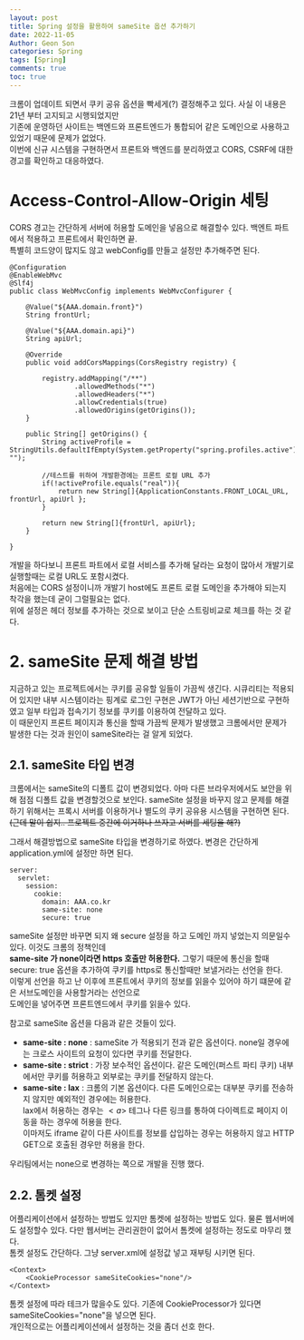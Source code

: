 ```yaml
---
layout: post
title: Spring 설정을 활용하여 sameSite 옵션 추가하기
date: 2022-11-05
Author: Geon Son
categories: Spring
tags: [Spring]
comments: true
toc: true    
---
```


크롬이 업데이트 되면서 쿠키 공유 옵션을 빡세게(?) 결정해주고 있다. 사실 이 내용은 21년 부터 고지되고 시행되었지만  
기존에 운영하던 사이트는 백엔드와 프론트엔드가 통합되어 같은 도메인으로 사용하고 있었기 때문에 문제가 없었다.  
이번에 신규 시스템을 구현하면서 프론트와 백엔드를 분리하였고 CORS, CSRF에 대한 경고를 확인하고 대응하였다.



# Access-Control-Allow-Origin 세팅
CORS 경고는 간단하게 서버에 허용할 도메인을 넣음으로 해결할수 있다. 백엔트 파트에서 적용하고 프론트에서 확인하면 끝.  
특별히 코드양이 많지도 않고 webConfig를 만들고 설정만 추가해주면 된다.
```
@Configuration
@EnableWebMvc
@Slf4j
public class WebMvcConfig implements WebMvcConfigurer {

    @Value("${AAA.domain.front}")
    String frontUrl;

    @Value("${AAA.domain.api}")
    String apiUrl;

    @Override
    public void addCorsMappings(CorsRegistry registry) {

        registry.addMapping("/**")
                .allowedMethods("*")
                .allowedHeaders("*")
                .allowCredentials(true)
                .allowedOrigins(getOrigins());
    }

    public String[] getOrigins() {
        String activeProfile = StringUtils.defaultIfEmpty(System.getProperty("spring.profiles.active"), "");

        //테스트를 위하여 개발환경에는 프론트 로컬 URL 추가
        if(!activeProfile.equals("real")){
            return new String[]{ApplicationConstants.FRONT_LOCAL_URL, frontUrl, apiUrl };
        }

        return new String[]{frontUrl, apiUrl};
    }

}

```

개발을 하다보니 프론트 파트에서 로컬 서비스를 추가해 달라는 요청이 많아서 개발기로 실행할때는 로컬 URL도 포함시켰다.  
처음에는 CORS 설정이니까 개발기 host에도 프론트 로컬 도메인을 추가해야 되는지 착각을 했는데 굳이 그럴필요는 없다.  
위에 설정은 헤더 정보를 추가하는 것으로 보이고 단순 스트링비교로 체크를 하는 것 같다.

# 2. sameSite 문제 해결 방법

지금하고 있는 프로젝트에서는 쿠키를 공유할 일들이 가끔씩 생긴다. 시큐리티는 적용되어 있지만 내부 시스템이라는 핑계로 로그인 구현은 JWT가 아닌 세션기반으로 구현하였고 일부 타입과 접속기기 정보를 쿠키를 이용하여 전달하고 있다.  
이 때문인지 프론트 페이지과 통신을 할때 가끔씩 문제가 발생했고 크롬에서만 문제가 발생한 다는 것과 원인이 sameSite라는 걸 알게 되었다.

## 2.1. sameSite 타입 변경

크롬에서는 sameSite의 디폴트 값이 변경되었다. 아마 다른 브라우저에서도 보안을 위해 점점 디폴트 값을 변경할것으로 보인다.   sameSite 설정을 바꾸지 않고 문제를 해결하기 위해서는 프록시 서버를 이용하거나 별도의 쿠키 공유용 시스템을 구현하면 된다.  
 ~~(근데 말이 쉽지.. 프로젝트 중간에 이거하나 쓰자고 서버를 세팅을 해?)~~

그래서 해결방법으로 sameSite 타입을 변경하기로 하였다. 변경은 간단하게 application.yml에 설정만 하면 된다.

~~~
server:
  servlet:
    session:      
      cookie:
        domain: AAA.co.kr
        same-site: none
        secure: true
~~~

sameSite 설정만 바꾸면 되지 왜 secure 설정을 하고 도메인 까지 넣었는지 의문일수 있다. 이것도 크롬의 정책인데  
**same-site 가 none이라면 https 호출만 허용한다.** 그렇기 때문에 통신을 할때 secure: true 옵션을 추가하여 쿠키를 https로 통신할때만 보낼거라는 선언을 한다.  
이렇게 선언을 하고 난 이후에 프론트에서 쿠키의 정보를 읽을수 있어야 하기 떄문에 같은 서브도메인을 사용할거라는 선언으로  
도메인을 넣어주면 프론트엔드에서 쿠키를 읽을수 있다.

참고로 sameSite 옵션을 다음과 같은 것들이 있다.

* **same-site : none** : sameSite 가 적용되기 전과 같은 옵션이다. none일 경우에는 크로스 사이트의 요청이 있다면 쿠키를 전달한다.  
* **same-site : strict** : 가장 보수적인 옵션이다. 같은 도메인(퍼스트 파티 쿠키) 내부에서만 쿠키를 허용하고 외부로는 쿠키를 전달하지 않는다.  
* **same-site : lax** : 크롬의 기본 옵션이다. 다른 도메인으로는 대부분 쿠키를 전송하지 않지만 예외적인 경우에는 허용한다.  
lax에서 허용하는 경우는 $<a>$ 테그나 다른 링크를 통하여 다이렉트로 페이지 이동을 하는 경우에 허용을 한다.  
이마저도 iframe 같이 다른 사이트를 정보를 삽입하는 경우는 허용하지 않고 HTTP GET으로 호출된 경우만 허용을 한다.

우리팀에서는 none으로 변경하는 쪽으로 개발을 진행 했다.



## 2.2. 톰켓 설정
어플리케이션에서 설정하는 방법도 있지만 톰켓에 설정하는 방법도 있다. 물론 웹서버에도 설정할수 있다. 다만 웹서버는 관리권한이 없어서 톰켓에 설정하는 정도로 마무리 했다.  
톰켓 설정도 간단하다. 그냥 server.xml에 설정값 넣고 재부팅 시키면 된다.

~~~
<Context>
    <CookieProcessor sameSiteCookies="none"/>
</Context>
~~~

톰켓 설정에 따라 테크가 많을수도 있다. 기존에 CookieProcessor가 있다면 sameSiteCookies="none"을 넣으면 된다.  
개인적으로는 어플리케이션에서 설정하는 것을 좀더 선호 한다.
